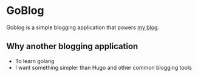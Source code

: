 GoBlog
======

Goblog is a simple blogging application that powers [my blog](https://blog.amritanshu.in).

## Why another blogging application
- To learn golang
- I want something simpler than Hugo and other common blogging tools